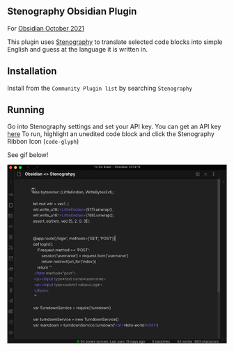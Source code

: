 ## Stenography Obsidian Plugin

For [Obsidian October 2021](https://publish.obsidian.md/hub/11+-+Events/Obsidian+October+2021)

This plugin uses [Stenography](https://stenography.dev/) to translate selected code blocks into simple English and guess at the language it is written in.

## Installation

Install from the `Community Plugin list` by searching `Stenography`

## Running

Go into Stenography settings and set your API key. You can get an API key [here](https://stenography.dev/dashboard)
To run, highlight an unedited code block and click the Stenography Ribbon Icon (`code-glyph`)

See gif below!

![gif of plugin running](./assets/obsidian-steno.gif)
